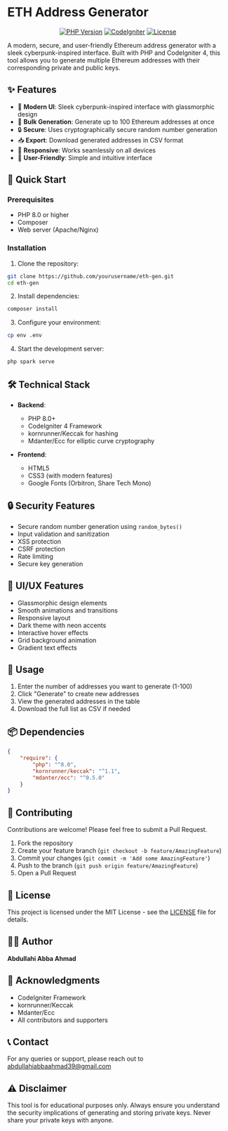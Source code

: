 # ETH Address Generator

<div align="center">

  
  [![PHP Version](https://img.shields.io/badge/PHP-8.0+-blue.svg)](https://php.net)
  [![CodeIgniter](https://img.shields.io/badge/CodeIgniter-4.0+-orange.svg)](https://codeigniter.com)
  [![License](https://img.shields.io/badge/License-MIT-green.svg)](LICENSE)
</div>

A modern, secure, and user-friendly Ethereum address generator with a sleek cyberpunk-inspired interface. Built with PHP and CodeIgniter 4, this tool allows you to generate multiple Ethereum addresses with their corresponding private and public keys.

## ✨ Features

- 🎨 **Modern UI**: Sleek cyberpunk-inspired interface with glassmorphic design
- 🔄 **Bulk Generation**: Generate up to 100 Ethereum addresses at once
- 🔒 **Secure**: Uses cryptographically secure random number generation
- 📥 **Export**: Download generated addresses in CSV format
- 📱 **Responsive**: Works seamlessly on all devices
- 🎯 **User-Friendly**: Simple and intuitive interface

## 🚀 Quick Start

### Prerequisites

- PHP 8.0 or higher
- Composer
- Web server (Apache/Nginx)

### Installation

1. Clone the repository:
```bash
git clone https://github.com/yourusername/eth-gen.git
cd eth-gen
```

2. Install dependencies:
```bash
composer install
```

3. Configure your environment:
```bash
cp env .env
```

4. Start the development server:
```bash
php spark serve
```

## 🛠️ Technical Stack

- **Backend**:
  - PHP 8.0+
  - CodeIgniter 4 Framework
  - kornrunner/Keccak for hashing
  - Mdanter/Ecc for elliptic curve cryptography

- **Frontend**:
  - HTML5
  - CSS3 (with modern features)
  - Google Fonts (Orbitron, Share Tech Mono)

## 🔒 Security Features

- Secure random number generation using `random_bytes()`
- Input validation and sanitization
- XSS protection
- CSRF protection
- Rate limiting
- Secure key generation

## 🎨 UI/UX Features

- Glassmorphic design elements
- Smooth animations and transitions
- Responsive layout
- Dark theme with neon accents
- Interactive hover effects
- Grid background animation
- Gradient text effects

## 🔄 Usage

1. Enter the number of addresses you want to generate (1-100)
2. Click "Generate" to create new addresses
3. View the generated addresses in the table
4. Download the full list as CSV if needed

## 📦 Dependencies

```json
{
    "require": {
        "php": "^8.0",
        "kornrunner/keccak": "^1.1",
        "mdanter/ecc": "^0.5.0"
    }
}
```

## 🤝 Contributing

Contributions are welcome! Please feel free to submit a Pull Request.

1. Fork the repository
2. Create your feature branch (`git checkout -b feature/AmazingFeature`)
3. Commit your changes (`git commit -m 'Add some AmazingFeature'`)
4. Push to the branch (`git push origin feature/AmazingFeature`)
5. Open a Pull Request

## 📝 License

This project is licensed under the MIT License - see the [LICENSE](LICENSE) file for details.

## 👨‍💻 Author

**Abdullahi Abba Ahmad**

## 🙏 Acknowledgments

- CodeIgniter Framework
- kornrunner/Keccak
- Mdanter/Ecc
- All contributors and supporters

## 📞 Contact

For any queries or support, please reach out to abdullahiabbaahmad39@gmail.com



## ⚠️ Disclaimer

This tool is for educational purposes only. Always ensure you understand the security implications of generating and storing private keys. Never share your private keys with anyone.
